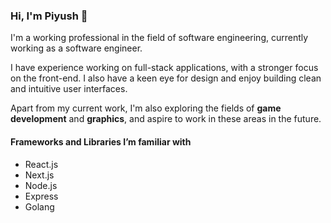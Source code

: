 ### Hi, I'm Piyush 👋

I'm a working professional in the field of software engineering, currently working as a software engineer.

I have experience working on full-stack applications, with a stronger focus on the front-end. I also have a keen eye for design and enjoy building clean and intuitive user interfaces.

Apart from my current work, I'm also exploring the fields of **game development** and **graphics**, and aspire to work in these areas in the future.

#### Frameworks and Libraries I’m familiar with

- React.js  
- Next.js  
- Node.js  
- Express  
- Golang
